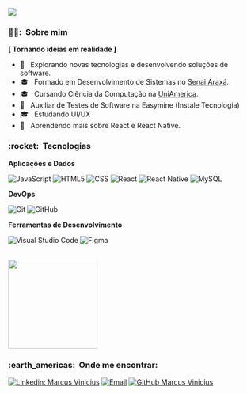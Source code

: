 
![](https://komarev.com/ghpvc/?username=MvPzin&color=006bed)

<h3> 👨‍🎓: &nbsp;Sobre mim </h3>

   **[ Tornando ideias em realidade ]**

- 🤔 &nbsp; Explorando novas tecnologias e desenvolvendo soluções de software.
- 🎓 &nbsp; Formado em Desenvolvimento de Sistemas no <a href="https://www7.fiemg.com.br/senai">Senai Araxá</a>.
- 🎓 &nbsp; Cursando Ciência da Computação na <a href="https://uniamerica.br">UniAmerica</a>. 
- 💼 &nbsp; Auxiliar de Testes de Software na Easymine (Instale Tecnologia)
- 🎓 &nbsp; Estudando UI/UX
- 🌱 &nbsp; Aprendendo mais sobre React e React Native.

<h3> :rocket: &nbsp;Tecnologias </h3>

**Aplicações e Dados**

  ![JavaScript](https://img.shields.io/badge/-JavaScript-333333?style=flat&logo=javascript)
  ![HTML5](https://img.shields.io/badge/-HTML5-333333?style=flat&logo=HTML5)
  ![CSS](https://img.shields.io/badge/-CSS-333333?style=flat&logo=CSS3&logoColor=1572B6)
  ![React](https://img.shields.io/badge/-React-333333?style=flat&logo=react)
  ![React Native](https://img.shields.io/badge/-React%20Native-333333?style=flat&logo=react)
  ![MySQL](https://img.shields.io/badge/-MySQL-333333?style=flat&logo=mysql)

**DevOps**

  ![Git](https://img.shields.io/badge/-Git-333333?style=flat&logo=git)
  ![GitHub](https://img.shields.io/badge/-GitHub-333333?style=flat&logo=github)

**Ferramentas de Desenvolvimento**

  ![Visual Studio Code](https://img.shields.io/badge/-Visual%20Studio%20Code-333333?style=flat&logo=visual-studio-code&logoColor=007ACC)
  ![Figma](https://img.shields.io/badge/-Figma-333333?style=flat&logo=figma&logoColor=007ACC)
  
  <br/>

<a href="https://github.com/MvPzin">
  <img height="180em" src="https://github-readme-stats.vercel.app/api?username=MvPzin&theme=dracula&show_icons=true" />
</a>

  <br/>


<h3> :earth_americas: &nbsp;Onde me encontrar: </h3> 

[![Linkedin: Marcus Vinicius](https://img.shields.io/badge/-Marcus-blue?style=flat-square&logo=Linkedin&logoColor=white&link=https://www.linkedin.com/in/marcus-goncalves04/)](https://www.linkedin.com/in/marcus-goncalves04/)
[![Email](https://img.shields.io/badge/-marcus.goncalves04@hotmail.com-006bed?style=flat-square&logo=Gmail&logoColor=white&link=mailto:marcus.goncalves04@hotmail.com)](mailto:marcus.goncalves04@hotmail.com)
[![GitHub Marcus Vinicius]( https://img.shields.io/github/followers/MvPzin?label=follow&style=social)](https://github.com/MvPzin)
